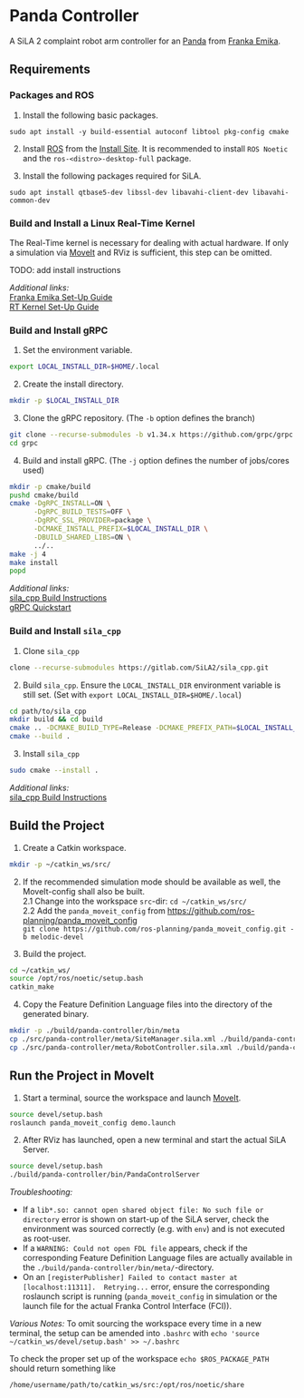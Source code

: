 # Panda Controller

A SiLA 2 complaint robot arm controller for an [Panda](https://www.franka.de/technology) from 
[Franka Emika](https://www.franka.de/). 


## Requirements


### Packages and ROS

1. Install the following basic packages.
```
sudo apt install -y build-essential autoconf libtool pkg-config cmake
```

2. Install [ROS](https://wiki.ros.org/) from the [Install Site](https://wiki.ros.org/ROS/Installation).
It is recommended to install `ROS Noetic` and the `ros-<distro>-desktop-full` package.

3. Install the following packages required for SiLA.
```
sudo apt install qtbase5-dev libssl-dev libavahi-client-dev libavahi-common-dev
```


### Build and Install a Linux Real-Time Kernel

The Real-Time kernel is necessary for dealing with actual hardware. If only a simulation via 
[MoveIt](https://ros-planning.github.io/moveit_tutorials/) and RViz is sufficient, this step can be 
omitted.

TODO: add install instructions

_Additional links:_  
[Franka Emika Set-Up Guide](https://frankaemika.github.io/docs/installation_linux.html#setting-up-the-real-time-kernel)  
[RT Kernel Set-Up Guide](https://medium.com/@patdhlk/realtime-linux-e97628b51d5d)


### Build and Install gRPC

1. Set the environment variable.
```bash
export LOCAL_INSTALL_DIR=$HOME/.local
```

2. Create the install directory.
```bash
mkdir -p $LOCAL_INSTALL_DIR
```

3. Clone the gRPC repository. (The `-b` option defines the branch)
```bash
git clone --recurse-submodules -b v1.34.x https://github.com/grpc/grpc
cd grpc
```

4. Build and install gRPC. (The `-j` option defines the number of jobs/cores used)
```bash
mkdir -p cmake/build
pushd cmake/build
cmake -DgRPC_INSTALL=ON \
      -DgRPC_BUILD_TESTS=OFF \
      -DgRPC_SSL_PROVIDER=package \
      -DCMAKE_INSTALL_PREFIX=$LOCAL_INSTALL_DIR \
      -DBUILD_SHARED_LIBS=ON \
      ../..
make -j 4
make install
popd
```

_Additional links:_  
[sila_cpp Build Instructions](https://gitlab.com/SiLA2/sila_cpp/-/blob/master/BUILDING.md#grpc)  
[gRPC Quickstart](https://grpc.io/docs/languages/cpp/quickstart/)


### Build and Install `sila_cpp`

1. Clone `sila_cpp`
```bash
clone --recurse-submodules https://gitlab.com/SiLA2/sila_cpp.git
```

2. Build `sila_cpp`. Ensure the `LOCAL_INSTALL_DIR` environment variable is still set. (Set with 
`export LOCAL_INSTALL_DIR=$HOME/.local`)
```bash
cd path/to/sila_cpp
mkdir build && cd build
cmake .. -DCMAKE_BUILD_TYPE=Release -DCMAKE_PREFIX_PATH=$LOCAL_INSTALL_DIR
cmake --build .
```

3. Install `sila_cpp`
```bash
sudo cmake --install .
```

_Additional links:_  
[sila_cpp Build Instructions](https://gitlab.com/SiLA2/sila_cpp/-/blob/master/BUILDING.md)


## Build the Project

1. Create a Catkin workspace.
```bash
mkdir -p ~/catkin_ws/src/
```

2. If the recommended simulation mode should be available as well, the MoveIt-config shall also be built.  
    2.1 Change into the workspace `src`-dir: `cd ~/catkin_ws/src/`  
    2.2 Add the `panda_moveit_config` from https://github.com/ros-planning/panda_moveit_config  
        `git clone https://github.com/ros-planning/panda_moveit_config.git -b melodic-devel`

3. Build the project.
```bash
cd ~/catkin_ws/
source /opt/ros/noetic/setup.bash
catkin_make
```

4. Copy the Feature Definition Language files into the directory of the generated binary.
```bash
mkdir -p ./build/panda-controller/bin/meta
cp ./src/panda-controller/meta/SiteManager.sila.xml ./build/panda-controller/bin/meta/SiteManager.sila.xml
cp ./src/panda-controller/meta/RobotController.sila.xml ./build/panda-controller/bin/meta/RobotController.sila.xml
```


## Run the Project in MoveIt

1. Start a terminal, source the workspace and launch [MoveIt](https://ros-planning.github.io/moveit_tutorials/).
```bash
source devel/setup.bash
roslaunch panda_moveit_config demo.launch
```

2. After RViz has launched, open a new terminal and start the actual SiLA Server.
```bash
source devel/setup.bash
./build/panda-controller/bin/PandaControlServer
```

_Troubleshooting:_
* If a `lib*.so: cannot open shared object file: No such file or directory` error is shown on 
start-up of the SiLA server, check the environment was sourced correctly (e.g. with `env`) and is 
not executed as root-user.
* If a `WARNING: Could not open FDL file` appears, check if the corresponding Feature Definition 
Language files are actually available in the `./build/panda-controller/bin/meta/`-directory.
* On an `[registerPublisher] Failed to contact master at [localhost:11311].  Retrying...` error, 
ensure the corresponding roslaunch script is running (`panda_moveit_config` in simulation or the 
launch file for the actual Franka Control Interface (FCI)).

_Various Notes:_
To omit sourcing the workspace every time in a new terminal, the setup can be amended into 
`.bashrc` with `echo 'source ~/catkin_ws/devel/setup.bash' >> ~/.bashrc`

To check the proper set up of the workspace `echo $ROS_PACKAGE_PATH` should return something like
```
/home/username/path/to/catkin_ws/src:/opt/ros/noetic/share
```

